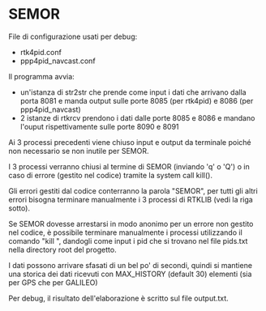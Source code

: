 # SEMOR
File di configurazione usati per debug:
- rtk4pid.conf
- ppp4pid_navcast.conf

Il programma avvia:
- un'istanza di str2str che prende come input i dati che arrivano dalla porta 8081 e manda output sulle porte 8085 (per rtk4pid) e 8086 (per ppp4pid_navcast)
- 2 istanze di rtkrcv prendono i dati dalle porte 8085 e 8086 e mandano l'ouput rispettivamente sulle porte 8090 e 8091



Ai 3 processi precedenti viene chiuso input e output da terminale poiché non necessario se non inutile per SEMOR.

I 3 processi verranno chiusi al termine di SEMOR (inviando 'q' o 'Q') o in caso di errore (gestito nel codice) tramite la system call kill().

Gli errori gestiti dal codice conterranno la parola "SEMOR", per tutti gli altri errori bisogna terminare manualmente i 3 processi di RTKLIB (vedi la riga sotto).

Se SEMOR dovesse arrestarsi in modo anonimo per un errore non gestito nel codice, è possibile terminare manualmente i processi utilizzando il comando "kill <pid>", dandogli come input i pid che si trovano nel file pids.txt nella directory root del progetto.

I dati possono arrivare sfasati di un bel po' di secondi, quindi si mantiene una storica dei dati ricevuti con MAX_HISTORY (default 30) elementi (sia per GPS che per GALILEO)

Per debug, il risultato dell'elaborazione è scritto sul file output.txt.